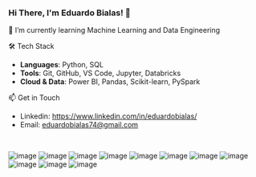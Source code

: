 ### Hi There, I'm Eduardo Bialas! 👋

🌱 I’m currently learning Machine Learning and Data Engineering

🛠️ Tech Stack

- **Languages**: Python, SQL  
- **Tools**: Git, GitHub, VS Code, Jupyter, Databricks
- **Cloud & Data**: Power BI, Pandas, Scikit-learn, PySpark

📫 Get in Touch

- Linkedin: https://www.linkedin.com/in/eduardobialas/
- Email: eduardobialas74@gmail.com

<br>

<!-- [![Linkedin](https://img.shields.io/badge/LinkedIn-0077B5?style=for-the-badge&logo=linkedin&logoColor=white)](https://www.linkedin.com/in/eduardo-bialas-610730235/) -->

<div>

![image](https://raw.githubusercontent.com/marwin1991/profile-technology-icons/refs/heads/main/icons/github.png)
![image](https://raw.githubusercontent.com/marwin1991/profile-technology-icons/refs/heads/main/icons/github.png)
![image]({})
![image]({})
![image]({})
![image]({})
![image]({})
![image]({})
![image]({})
![image]({})
![image]({})

</div>

